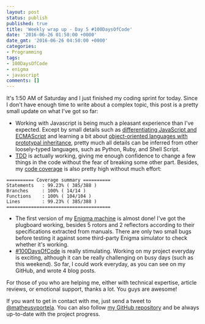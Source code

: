 ```yaml
---
layout: post
status: publish
published: true
title: 'Weekly wrap up - Day 5 #100DaysOfCode'
date: '2016-06-26 01:50:00 +0000'
date_gmt: '2016-06-26 04:50:00 +0000'
categories:
- Programming
tags:
- 100DaysOfCode
- enigma
- javascript
comments: []
---
```


It's 1:50 AM of Saturday and I just finished my coding sprint for today. Since I don't have enough time to write about a complex topic, this post is a pretty small update on what I've got so far:

- Working with Javascript is being much a pleasant experience than I've expected. Except by small details such as [differentiating JavaScript and ECMAScript](https://en.wikipedia.org/wiki/ECMAScript) and learning a bit about [object-oriented languages with prototypal inheritance](http://www.crockford.com/javascript/inheritance.html), pretty much all details can be inferred from other loosely-typed languages, such as Python, Ruby, and Shell Script.
- [TDD](day-2-tdd-in-javascript) is actually working, giving me enough confidence to change a few things in the code without the fear of breaking some other part. Besides, my [code coverage](https://en.wikipedia.org/wiki/Code_coverage) is also pretty high without much effort:

```
========== Coverage summary ==========
Statements   : 99.23% ( 385/388 )
Branches     : 100% ( 14/14 )
Functions    : 100% ( 104/104 )
Lines        : 99.23% ( 385/388 )
======================================
```

- The first version of my [Enigma machine](day-3-how-enigma-works) is almost done! I've got the plugboard working, besides 5 rotors and 2 reflectors according to their specifications extracted from manuals. There are only two small bugs before testing it against some third-party Enigma simulator to check whether it's working.
- [#100DaysOfCode](day-1-enigma) is really stimulating. Working on my project everyday is exciting, although it can be really challenging on busy days (such as this weekend). So far, I could work everyday, as you can see on my GitHub, and wrote 4 blog posts.

For those of you who are helping me, either with technical expertise, article reviews, or emotional support, thanks a lot. You guys are awesome!

If you want to get in contact with me, just send a tweet to [@matheusvportela](https://twitter.com/matheusvportela). You can also follow [my GitHub repository](https://github.com/matheusportela/enigma-machine) and be always up-to-date with the project progress.